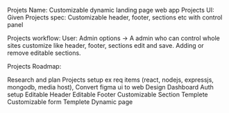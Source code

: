 Projets Name: Customizable dynamic landing page web app
Projects UI: Given
Projects spec: Customizable header, footer, sections etc with control panel

Projects workflow:
User: Admin options -> A admin who can control whole sites customize like header, footer, sections edit and save.
Adding or remove editable sections.

Projects Roadmap: 


Research and plan
Projects setup ex req items (react, nodejs, expressjs, mongodb, media host), 
Convert figma ui to web
Design Dashboard 
Auth setup
Editable Header 
Editable Footer
Customizable Section Templete
Customizable form Templete 
Dynamic page

